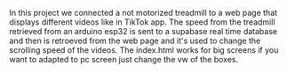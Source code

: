 In this project we connected a not motorized treadmill to a web page that displays different videos like in TikTok app.
The speed from the treadmill retrieved from an arduino esp32 is sent to a supabase real time database and then is retroeved from the web page and it's used to change the scrolling speed of the videos.
The index.html works for big screens if you want to adapted to pc screen just change the vw of the boxes.
